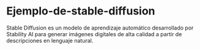 # Ejemplo-de-stable-diffusion
Stable Diffusion es un modelo de aprendizaje automático desarrollado por Stability AI para generar imágenes digitales de alta calidad a partir de descripciones en lenguaje natural.
